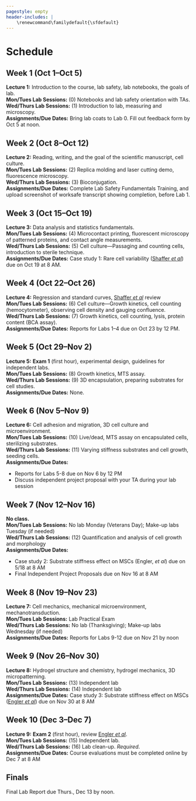 ```yaml
---
pagestyle: empty
header-includes: |
    \renewcommand\familydefault{\sfdefault}
---
```


# Schedule

## Week 1 (Oct 1–Oct 5)

**Lecture 1:** Introduction to the course, lab safety, lab notebooks, the goals of lab.  
**Mon/Tues Lab Sessions:** (0) Notebooks and lab safety orientation with TAs.  
**Wed/Thurs Lab Sessions:** (1) Introduction to lab, measuring and microscopy.  
**Assignments/Due Dates:** Bring lab coats to Lab 0. Fill out feedback form by Oct 5 at noon.

## Week 2 (Oct 8–Oct 12)

**Lecture 2:** Reading, writing, and the goal of the scientific manuscript, cell culture.  
**Mon/Tues Lab Sessions:** (2) Replica molding and laser cutting demo, fluorescence microscopy.  
**Wed/Thurs Lab Sessions:** (3) Bioconjugation.  
**Assignments/Due Dates:** Complete Lab Safety Fundamentals Training, and upload screenshot of worksafe transcript showing completion, before Lab 1.

## Week 3 (Oct 15–Oct 19)

**Lecture 3:** Data analysis and statistics fundamentals.  
**Mon/Tues Lab Sessions:** (4) Microcontact printing, fluorescent microscopy of patterned proteins, and contact angle measurements.  
**Wed/Thurs Lab Sessions:** (5) Cell culture—Passaging and counting cells, introduction to sterile technique.  
**Assignments/Due Dates:** Case study 1: Rare cell variability ([Shaffer *et al*](https://www.nature.com/articles/nature22794)) due on Oct 19 at 8 AM.

## Week 4 (Oct 22–Oct 26)

**Lecture 4:** Regression and standard curves, [Shaffer *et al*](https://www.nature.com/articles/nature22794) review  
**Mon/Tues Lab Sessions:** (6) Cell culture—Growth kinetics, cell counting (hemocytometer), observing cell density and gauging confluence.  
**Wed/Thurs Lab Sessions:** (7) Growth kinetics, cell counting, lysis, protein content (BCA assay).  
**Assignments/Due Dates:** Reports for Labs 1–4 due on Oct 23 by 12 PM.

## Week 5 (Oct 29–Nov 2)

**Lecture 5:** **Exam 1** (first hour), experimental design, guidelines for independent labs.  
**Mon/Tues Lab Sessions:** (8) Growth kinetics, MTS assay.  
**Wed/Thurs Lab Sessions:** (9) 3D encapsulation, preparing substrates for cell studies.  
**Assignments/Due Dates:** None.

## Week 6 (Nov 5–Nov 9)

**Lecture 6:** Cell adhesion and migration, 3D cell culture and microenvironment.  
**Mon/Tues Lab Sessions:** (10) Live/dead, MTS assay on encapsulated cells, sterilizing substrates.  
**Wed/Thurs Lab Sessions:** (11) Varying stiffness substrates and cell growth, seeding cells.  
**Assignments/Due Dates:**

- Reports for Labs 5-8 due on Nov 6 by 12 PM
- Discuss independent project proposal with your TA during your lab session

## Week 7 (Nov 12–Nov 16)

**No class.**  
**Mon/Tues Lab Sessions:** No lab Monday (Veterans Day); Make-up labs Tuesday (if needed)  
**Wed/Thurs Lab Sessions:** (12) Quantification and analysis of cell growth and morphology  
**Assignments/Due Dates:**

- Case study 2: Substrate stiffness effect on MSCs (Engler, *et al*) due on 5/18 at 8 AM
- Final Independent Project Proposals due on Nov 16 at 8 AM

## Week 8 (Nov 19–Nov 23)

**Lecture 7:** Cell mechanics, mechanical microenvironment, mechanotransduction.  
**Mon/Tues Lab Sessions:** Lab Practical Exam  
**Wed/Thurs Lab Sessions:** No lab (Thanksgiving); Make-up labs Wednesday (if needed)  
**Assignments/Due Dates:** Reports for Labs 9-12 due on Nov 21 by noon

## Week 9 (Nov 26–Nov 30)

**Lecture 8:** Hydrogel structure and chemistry, hydrogel mechanics, 3D micropatterning.  
**Mon/Tues Lab Sessions:** (13) Independent lab  
**Wed/Thurs Lab Sessions:** (14) Independent lab  
**Assignments/Due Dates:** Case study 3: Substrate stiffness effect on MSCs ([Engler *et al*](https://doi.org/10.1016/j.cell.2006.06.044)) due on Nov 30 at 8 AM

## Week 10 (Dec 3–Dec 7)

**Lecture 9:** **Exam 2** (first hour), review [Engler *et al*](https://doi.org/10.1016/j.cell.2006.06.044).  
**Mon/Tues Lab Sessions:** (15) Independent lab.  
**Wed/Thurs Lab Sessions:** (16) Lab clean-up. *Required*.  
**Assignments/Due Dates:** Course evaluations must be completed online by Dec 7 at 8 AM

## Finals

Final Lab Report due Thurs., Dec 13 by noon.
